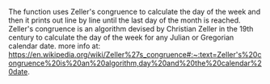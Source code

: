 The function uses Zeller's congruence to calculate the day of the week and then it prints out line by line until the last day of the month is reached. Zeller's congruence is an algorithm devised by Christian Zeller in the 19th century to calculate the day of the week for any Julian or Gregorian calendar date. more info at: https://en.wikipedia.org/wiki/Zeller%27s_congruence#:~:text=Zeller's%20congruence%20is%20an%20algorithm,day%20and%20the%20calendar%20date.
